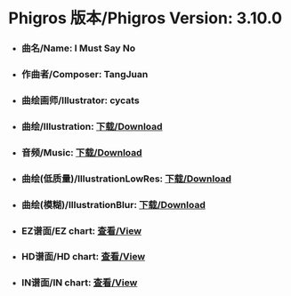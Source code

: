 
# Phigros 版本/Phigros Version:  3.10.0

- ### __曲名/Name:  I Must Say No__

- ### __作曲者/Composer:  TangJuan__

- ### __曲绘画师/Illustrator:  cycats__

- ### __曲绘/Illustration:  [下载/Download](https://github.com/Po6647A/PAR/releases/download/3.10.0/1018.png)__

- ### __音频/Music:  [下载/Download](https://github.com/Po6647A/PAR/releases/download/3.10.0/1781.ogg)__

- ### __曲绘(低质量)/IllustrationLowRes:  [下载/Download](https://github.com/Po6647A/PAR/releases/download/3.10.0/1510.png)__

- ### __曲绘(模糊)/IllustrationBlur:  [下载/Download](https://github.com/Po6647A/PAR/releases/download/3.10.0/1264.png)__


- ### __EZ谱面/EZ chart:  [查看/View](./EZ.json/index.html)__

- ### __HD谱面/HD chart:  [查看/View](./HD.json/index.html)__

- ### __IN谱面/IN chart:  [查看/View](./IN.json/index.html)__
